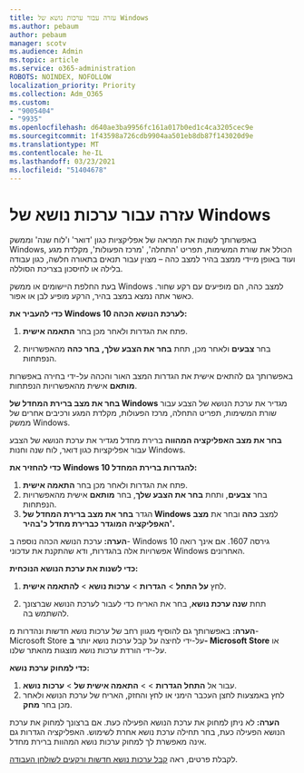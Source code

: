 ```yaml
---
title: עזרה עבור ערכות נושא של Windows
ms.author: pebaum
author: pebaum
manager: scotv
ms.audience: Admin
ms.topic: article
ms.service: o365-administration
ROBOTS: NOINDEX, NOFOLLOW
localization_priority: Priority
ms.collection: Adm_O365
ms.custom:
- "9005404"
- "9935"
ms.openlocfilehash: d640ae3ba9956fc161a017b0ed1c4ca3205cec9e
ms.sourcegitcommit: 1f43598a726cdb9904aa501eb8db87f143020d9e
ms.translationtype: MT
ms.contentlocale: he-IL
ms.lasthandoff: 03/23/2021
ms.locfileid: "51404678"
---
```

# <a name="help-with-windows-themes"></a>עזרה עבור ערכות נושא של Windows

באפשרותך לשנות את המראה של אפליקציות כגון 'דואר' ו'לוח שנה' וממשק Windows, הכולל את שורת המשימות, תפריט 'התחלה', 'מרכז הפעולות', מקלדת מגע ועוד באופן מיידי ממצב בהיר למצב כהה – מצוין עבור תנאים בתאורה חלשה, כגון עבודה בלילה או לחיסכון בצריכת הסוללה.  

בעת החלפת היישומים או ממשק Windows למצב כהה, הם מופיעים עם רקע שחור. כאשר אתה נמצא במצב בהיר, הרקע מופיע לבן או אפור.
 
**כדי להעביר את Windows 10 לערכת הנושא הכהה:**

1. פתח את הגדרות ולאחר מכן בחר **התאמה אישית**.
  
1. בחר **צבעים** ולאחר מכן, תחת **בחר את הצבע שלך,** **בחר כהה** מהאפשרויות הנפתחות.

באפשרותך גם להתאים אישית את הגדרות המצב האור והכהה על-ידי בחירה באפשרות **מותאם** אישית מהאפשרויות הנפתחות.

**בחר את מצב ברירת המחדל של Windows** מגדיר את ערכת הנושא של הצבע עבור שורת המשימות, תפריט התחלה, מרכז הפעולות, מקלדת המגע ורכיבים אחרים של ממשק Windows.  

**בחר את מצב האפליקציה המהווה** ברירת מחדל מגדיר את ערכת הנושא של הצבע עבור אפליקציות כגון דואר, לוח שנה וחנות Windows.
 
**כדי להחזיר את Windows 10 להגדרות ברירת המחדל:**

1. פתח את הגדרות ולאחר מכן בחר **התאמה אישית**.  
1. בחר **צבעים**, ותחת **בחר את הצבע שלך**, בחר **מותאם** אישית מהאפשרויות הנפתחות.  
1. הגדר **בחר את מצב ברירת המחדל של Windows** למצב **כהה** ובחר את **מצב האפליקציה המוגדר כברירת מחדל** **כ'בהיר'.**

**הערה:** ערכת הנושא הכהה נוספה ב- Windows 10 גירסה 1607. אם אינך רואה אפשרויות אלה בהגדרות, ודא שהתקנת את עדכוני Windows האחרונים.

**כדי לשנות את ערכת הנושא הנוכחית:**

1. לחץ **על התחל**  >  **הגדרות**  >  **ערכות נושא**  >  **להתאמה אישית**.  

1. תחת **שנה ערכת נושא**, בחר את האריח כדי לעבור לערכת הנושא שברצונך להשתמש בה. 

**הערה:** באפשרותך גם להוסיף מגוון רחב של ערכות נושא חדשות ונהדרות מ- Microsoft Store על-ידי לחיצה על קבל ערכות נושא יותר **ב- Microsoft Store** או על-ידי הורדת ערכות נושא מוצגות מהאתר שלנו.

**כדי למחוק ערכת נושא:**

1. עבור אל **התחל הגדרות**  >    >  **התאמה אישית של**  >  **ערכות נושא**. 
1. לחץ באמצעות לחצן העכבר הימני או לחץ והחזק, האריח של ערכת הנושא ולאחר מכן בחר **מחק**. 

**הערה:** לא ניתן למחוק את ערכת הנושא הפעילה כעת. אם ברצונך למחוק את ערכת הנושא הפעילה כעת, בחר תחילה ערכת נושא אחרת לשימוש. האפליקציה הגדרות גם אינה מאפשרת לך למחוק ערכות נושא המהוות ברירת מחדל.

לקבלת פרטים, ראה [קבל ערכות נושא חדשות ורקעים לשולחן העבודה](https://support.microsoft.com/windows/get-new-themes-and-desktop-backgrounds-09e3e0a6-02e3-5ecd-22a1-5d048e3cb0d3).
